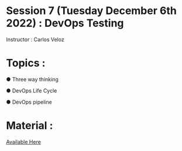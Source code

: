 # Session 7 (Tuesday December 6th 2022) : DevOps Testing

Instructor : Carlos Veloz

# Topics :

● Three way thinking

● DevOps Life Cycle

● DevOps pipeline

# Material :

[Available Here](https://github.com/wizelineacademy/TideworksQAAutomation-2022/files/10169880/DevOps.Testing.pdf)
